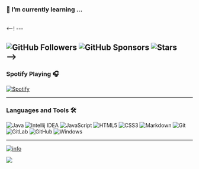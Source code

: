 ### 🌱 I’m currently learning ...
<br/>
<--!
---

![GitHub Followers](https://img.shields.io/github/followers/viwcy?style=social)
![GitHub Sponsors](https://img.shields.io/github/sponsors/viwcy?style=social)
![Stars](https://img.shields.io/github/stars/viwcy?style=social)
<br/>
-->
---

### Spotify Playing 🎧

[![Spotify](https://novatorem.bgstatic.vercel.app/api/spotify)](https://open.spotify.com/user/11153360645)

---

### Languages and Tools 🛠 

![Java](https://img.shields.io/badge/-Java-007396?style=flat-square&logo=Java&logoColor=ffffff)
![Intellij IDEA](http://img.shields.io/badge/-idea-000000?style=flat-square&logo=intellij-idea&logoColor=ffffff)
![JavaScript](https://img.shields.io/badge/-JavaScript-%23F7DF1C?style=flat-square&logo=javascript&logoColor=000000&labelColor=%23F7DF1C&color=%23FFCE5A)
![HTML5](https://img.shields.io/badge/-HTML5-%23E44D27?style=flat-square&logo=html5&logoColor=ffffff)
![CSS3](https://img.shields.io/badge/-CSS3-%231572B6?style=flat-square&logo=css3)
![Markdown](https://img.shields.io/badge/-Markdown-000000?style=flat-square&logo=markdown)
![Git](https://img.shields.io/badge/-Git-%23F05032?style=flat-square&logo=git&logoColor=%23ffffff)
![GitLab](https://img.shields.io/badge/-GitLab-FCA121?style=flat-square&logo=gitlab)
![GitHub](https://img.shields.io/badge/-GitHub-181717?style=flat-square&logo=github)
![Windows](http://img.shields.io/badge/-Windows-0078D6?style=flat-square&logo=windows&logoColor=ffffff)
<br/>

---
[![info](https://github-readme-stats.vercel.app/api?username=viwcy&show_icons=true&icon_color=CE1D2D&bg_color=ffffff&hide_title=true)](https://github.com/anuraghazra/github-readme-stats)

![](https://visitor-badge.glitch.me/badge?page_id=viwcy.readme)
